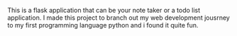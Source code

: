 This is a flask application that can be your note taker or a todo list application. I made this project to branch out my web development jousrney to my first programming language python and i found it quite fun. 
